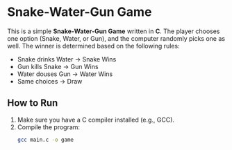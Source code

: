 # Snake-Water-Gun Game

This is a simple **Snake-Water-Gun Game** written in **C**. The player chooses one option (Snake, Water, or Gun), and the computer randomly picks one as well. The winner is determined based on the following rules:

- Snake drinks Water → Snake Wins
- Gun kills Snake → Gun Wins
- Water douses Gun → Water Wins
- Same choices → Draw

## How to Run

1. Make sure you have a C compiler installed (e.g., GCC).
2. Compile the program:
   ```bash
   gcc main.c -o game
